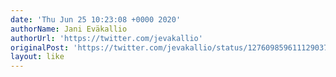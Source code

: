 ```yaml
---
date: 'Thu Jun 25 10:23:08 +0000 2020'
authorName: Jani Eväkallio
authorUrl: 'https://twitter.com/jevakallio'
originalPost: 'https://twitter.com/jevakallio/status/1276098596111290370'
layout: like
---
```

